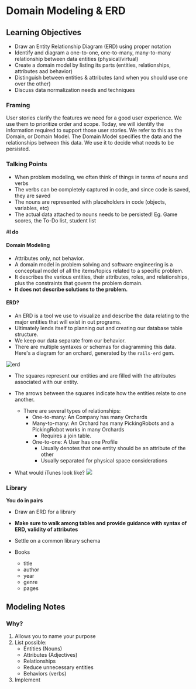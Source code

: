 # Domain Modeling & ERD
## Learning Objectives

- Draw an Entity Relationship Diagram (ERD) using proper notation
- Identify and diagram a one-to-one, one-to-many, many-to-many relationship between data entities (physical/virtual)
- Create a domain model by listing its parts (entities, relationships, attributes aad behavior)
- Distinguish between entities & attributes (and when you should use one over the other)
- Discuss data normalization needs and techniques

### Framing
User stories clarify the features we need for a good user experience.  We use
them to prioritize order and scope.  Today, we will identify the information
required to support those user stories.  We refer to this as the Domain, or
Domain Model.  The Domain Model specifies the data and the relationships between
this data.  We use it to decide what needs to be persisted.

### Talking Points
* When problem modeling, we often think of things in terms of nouns and verbs
* The verbs can be completely captured in code, and since code is saved, they are saved
* The nouns are represented with placeholders in code (objects, variables, etc)
* The actual data attached to nouns needs to be persisted! Eg. Game scores, the To-Do list, student list

#**I do**

#### Domain Modeling
- Attributes only, not behavior.
- A domain model in problem solving and software engineering is a conceptual
  model of all the items/topics related to a specific problem.
- It describes the various entities, their attributes, roles, and relationships,
  plus the constraints that govern the problem domain.
- __It does not describe solutions to the problem.__

#### ERD?
- An ERD is a tool we use to visualize and describe the data relating to the
  major entities that will exist in out programs.
- Ultimately lends itself to planning out and creating our database table
  structure.
- We keep our data separate from our behavior.
- There are multiple syntaxes or schemas for diagramming this data.  Here's a
  diagram for an orchard, generated by the `rails-erd` gem.

![erd](http://voormedia.github.io/rails-erd/images/orchard-bachman.png)

- The squares represent our entities and are filled with the attributes associated with our entity.
- The arrows between the squares indicate how the entities relate to one another.
  - There are several types of relationships:
    - One-to-many: An Company has many Orchards
    - Many-to-many: An Orchard has many PickingRobots and a PickingRobot works in many Orchards
      - Requires a join table.
    - One-to-one: A User has one Profile
      - Usually denotes that one entity should be an attribute of the other
      - Usually separated for physical space considerations

- What would iTunes look like?
![](https://cdzdfw2009.files.wordpress.com/2009/06/mc_erd2.jpg)

### Library

**You do in pairs**

* Draw an ERD for a library
* **Make sure to walk among tables and provide guidance with syntax of ERD, validity of attributes**
* Settle on a common library schema

* Books
	* title
	* author
	* year
	* genre
	* pages

## Modeling Notes
### Why?

1. Allows you to name your purpose
2. List possible:
	* Entities (Nouns)
	* Attributes (Adjectives)
	* Relationships
	* Reduce unnecessary entities
	* Behaviors (verbs)
3. Implement
